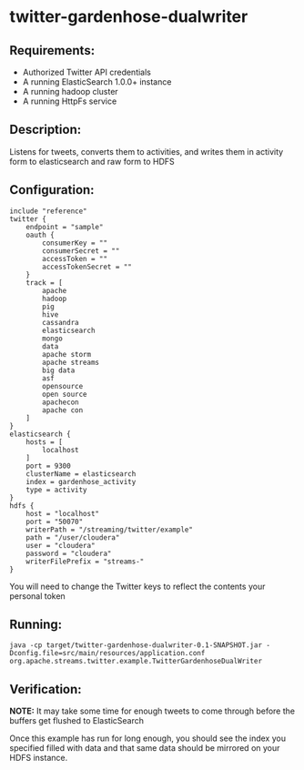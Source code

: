 twitter-gardenhose-dualwriter
==============================

Requirements:
-------------
 - Authorized Twitter API credentials
 - A running ElasticSearch 1.0.0+ instance
 - A running hadoop cluster
 - A running HttpFs service

Description:
------------
Listens for tweets, converts them to activities, and writes them in activity form to elasticsearch and raw form to HDFS

Configuration:
--------------
    include "reference"
    twitter {
        endpoint = "sample"
        oauth {
            consumerKey = ""
            consumerSecret = ""
            accessToken = ""
            accessTokenSecret = ""
        }
        track = [
            apache
            hadoop
            pig
            hive
            cassandra
            elasticsearch
            mongo
            data
            apache storm
            apache streams
            big data
            asf
            opensource
            open source
            apachecon
            apache con
        ]
    }
    elasticsearch {
        hosts = [
            localhost
        ]
        port = 9300
        clusterName = elasticsearch
        index = gardenhose_activity
        type = activity
    }
    hdfs {
        host = "localhost"
        port = "50070"
        writerPath = "/streaming/twitter/example"
        path = "/user/cloudera"
        user = "cloudera"
        password = "cloudera"
        writerFilePrefix = "streams-"
    }

You will need to change the Twitter keys to reflect the contents your personal token

Running:
--------

    java -cp target/twitter-gardenhose-dualwriter-0.1-SNAPSHOT.jar -Dconfig.file=src/main/resources/application.conf org.apache.streams.twitter.example.TwitterGardenhoseDualWriter

Verification:
-------------
**NOTE:** It may take some time for enough tweets to come through before the buffers get flushed to ElasticSearch

Once this example has run for long enough, you should see the index you specified filled with data and that same data
should be mirrored on your HDFS instance.

